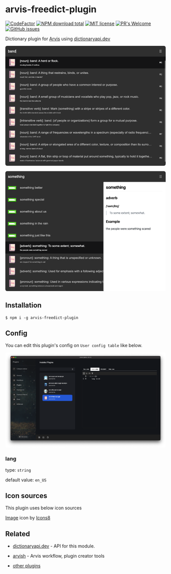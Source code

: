 # arvis-freedict-plugin

[![CodeFactor](https://www.codefactor.io/repository/github/arvis-plugins/arvis-freedict-plugin/badge)](https://www.codefactor.io/repository/github/jopemachine/arvis-freedict-plugin)
[![NPM download total](https://img.shields.io/npm/dt/arvis-freedict-plugin)](http://badge.fury.io/js/arvis-freedict-plugin)
[![MIT license](https://img.shields.io/badge/License-MIT-blue.svg)](https://lbesson.mit-license.org/)
[![PR's Welcome](https://img.shields.io/badge/PRs-welcome-brightgreen.svg?style=flat)](http://makeapullrequest.com)
[![GitHub issues](https://img.shields.io/github/issues/jopemachine/arvis-freedict-plugin.svg)](https://GitHub.com/jopemachine/arvis-freedict-plugin/issues/)

Dictionary plugin for [Arvis](https://github.com/jopemachine/arvis) using [dictionaryapi.dev](https://dictionaryapi.dev/)

![](./media/demo.png)

![](./media/demo2.png)

## Installation

```
$ npm i -g arvis-freedict-plugin
```

## Config

You can edit this plugin's config on `User config table` like below.

![](./media/config.png)

### lang

type: `string`

default value: `en_US`

## Icon sources

This plugin uses below icon sources

<a target="_blank" href="https://icons8.com">Image</a> icon by <a target="_blank" href="https://icons8.com">Icons8</a>

## Related

- [dictionaryapi.dev](https://dictionaryapi.dev/) - API for this module.

- [arvish](https://github.com/jopemachine/arvish) - Arvis workflow, plugin creator tools

- [other plugins](https://github.com/jopemachine/arvis/blob/master/documents/plugin-links.md)
